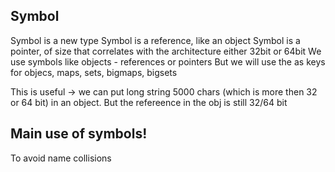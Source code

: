 ## Symbol

Symbol is a new type
Symbol is a reference, like an object
Symbol is a pointer, of size that correlates with the architecture either 32bit or 64bit
We use symbols like objects - references or pointers
But we will use the as keys for objecs, maps, sets, bigmaps, bigsets

This is useful -> we can put long string 5000 chars (which is more then 32 or 64 bit) in an object. But the refereence in the obj is still 32/64 bit

## Main use of symbols!

To avoid name collisions
